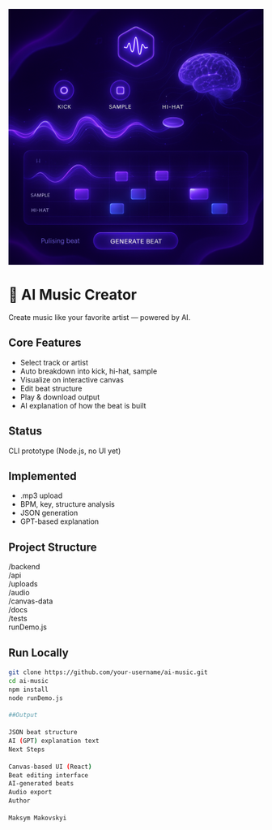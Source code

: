 ![AI Music Cover](/src/img/AI.png)

# 🎵 AI Music Creator

Create music like your favorite artist — powered by AI.

## Core Features
- Select track or artist  
- Auto breakdown into kick, hi-hat, sample  
- Visualize on interactive canvas  
- Edit beat structure  
- Play & download output  
- AI explanation of how the beat is built  

## Status
CLI prototype (Node.js, no UI yet)

## Implemented
- .mp3 upload  
- BPM, key, structure analysis  
- JSON generation  
- GPT-based explanation  

## Project Structure
/backend  
/api  
/uploads  
/audio  
/canvas-data  
/docs  
/tests  
runDemo.js  

## Run Locally
```bash
git clone https://github.com/your-username/ai-music.git
cd ai-music  
npm install  
node runDemo.js

##Output

JSON beat structure
AI (GPT) explanation text
Next Steps

Canvas-based UI (React)
Beat editing interface
AI-generated beats
Audio export
Author

Maksym Makovskyi 